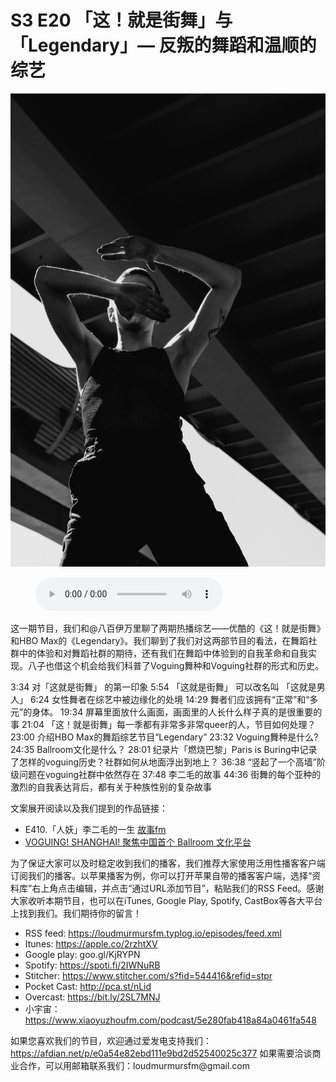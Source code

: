 # S3 E20 「这！就是街舞」与「Legendary」— 反叛的舞蹈和温顺的综艺

![](./image.jpeg)

<figure>
    <figcaption></figcaption>
    <audio
        controls
        src="./audio.mp3">
            Your browser does not support the
            <code>audio</code> element.
    </audio>
</figure>

<p>这一期节目，我们和@八百伊万里聊了两期热播综艺——优酷的《这！就是街舞》和HBO Max的《Legendary》。我们聊到了我们对这两部节目的看法，在舞蹈社群中的体验和对舞蹈社群的期待，还有我们在舞蹈中体验到的自我革命和自我实现。八子也借这个机会给我们科普了Voguing舞种和Voguing社群的形式和历史。</p>
<p>3:34 对「这就是街舞」 的第一印象
5:54 「这就是街舞」 可以改名叫 「这就是男人」
6:24 女性舞者在综艺中被边缘化的处境
14:29 舞者们应该拥有“正常”和“多元”的身体。
19:34 屏幕里面放什么画面，画面里的人长什么样子真的是很重要的事
21:04 「这！就是街舞」每一季都有非常多非常queer的人，节目如何处理？
23:00 介绍HBO Max的舞蹈综艺节目“Legendary” 
23:32 Voguing舞种是什么? 
24:35 Ballroom文化是什么？
28:01 纪录片「燃烧巴黎」Paris is Buring中记录了怎样的voguing历史？社群如何从地面浮出到地上？
36:38 “竖起了一个高墙”阶级问题在voguing社群中依然存在
37:48 李二毛的故事
44:36 街舞的每个亚种的激烈的自我表达背后，都有关于种族性别的复杂故事</p>
<p>文案展开阅读以及我们提到的作品链接：</p>
<div class="block-list"><ul>
<li>E410.「人妖」李二毛的一生 <a href="https://podcasts.apple.com/us/podcast/e410-%E4%BA%BA%E5%A6%96-%E6%9D%8E%E4%BA%8C%E6%AF%9B%E7%9A%84%E4%B8%80%E7%94%9F/id1256399960?i=1000490903720">故事fm</a></li>
<li><a href="https://www.nowness.cn/story/voguing-shanghai-ballroom">VOGUING! SHANGHAI! 聚焦中国首个 Ballroom 文化平台 </a></li>
</ul>
</div><p>为了保证大家可以及时稳定收到我们的播客，我们推荐大家使用泛用性播客客户端订阅我们的播客。以苹果播客为例，你可以打开苹果自带的播客客户端，选择“资料库”右上角点击编辑，并点击“通过URL添加节目”，粘贴我们的RSS Feed。感谢大家收听本期节目，也可以在iTunes, Google Play, Spotify, CastBox等各大平台上找到我们。我们期待你的留言！</p>
<div class="block-list"><ul>
<li>RSS feed: <a href="https://loudmurmursfm.typlog.io/episodes/feed.xml">https://loudmurmursfm.typlog.io/episodes/feed.xml</a></li>
<li>Itunes: <a href="https://apple.co/2rzhtXV">https://apple.co/2rzhtXV</a></li>
<li>Google play: goo.gl/KjRYPN</li>
<li>Spotify: <a href="https://spoti.fi/2IWNuRB">https://spoti.fi/2IWNuRB</a></li>
<li>Stitcher: <a href="https://www.stitcher.com/s?fid=544416&amp;refid=stpr">https://www.stitcher.com/s?fid=544416&amp;refid=stpr</a></li>
<li>Pocket Cast: <a href="http://pca.st/nLid">http://pca.st/nLid</a></li>
<li>Overcast: <a href="https://bit.ly/2SL7MNJ">https://bit.ly/2SL7MNJ</a></li>
<li>小宇宙：<a href="https://www.xiaoyuzhoufm.com/podcast/5e280fab418a84a0461fa548">https://www.xiaoyuzhoufm.com/podcast/5e280fab418a84a0461fa548</a></li>
</ul>
</div><p>如果您喜欢我们的节目，欢迎通过爱发电支持我们：
<a href="https://afdian.net/p/e0a54e82ebd111e9bd2d52540025c377">https://afdian.net/p/e0a54e82ebd111e9bd2d52540025c377</a>
如果需要洽谈商业合作，可以用邮箱联系我们：loudmurmursfm@gmail.com</p>
